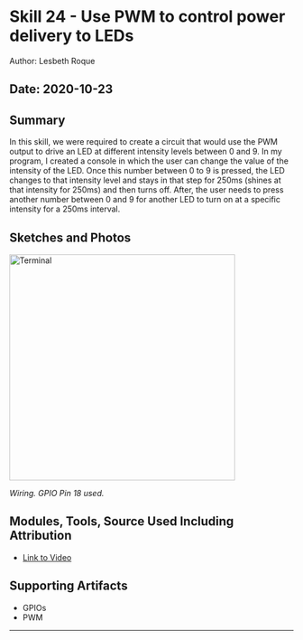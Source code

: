 #  Skill 24 - Use PWM to control power delivery to LEDs

Author: Lesbeth Roque

Date: 2020-10-23
-----

## Summary

In this skill, we were required to create a circuit that would use the PWM output to drive an LED at different intensity levels between 0 and 9. In my program, I created a console in which the user can change the value of the intensity of the LED. Once this number between 0 to 9 is pressed, the LED changes to that intensity level and stays in that step for 250ms (shines at that intensity for 250ms) and then turns off. After, the user needs to press another number between 0 and 9 for another LED to turn on at a specific intensity for a 250ms interval.

## Sketches and Photos
<p align="left">
<img src="https://github.com/BU-EC444/Roque-Lesbeth/blob/master/skills/cluster-3/24/images/24_LED_Wiring.jpg" alt="Terminal" width="400">
</p>
<p>
    <em>Wiring. GPIO Pin 18 used.</em>
</p>


## Modules, Tools, Source Used Including Attribution
- [Link to Video](https://youtu.be/LbywLfYLR-Y)

## Supporting Artifacts
- GPIOs
- PWM

-----
